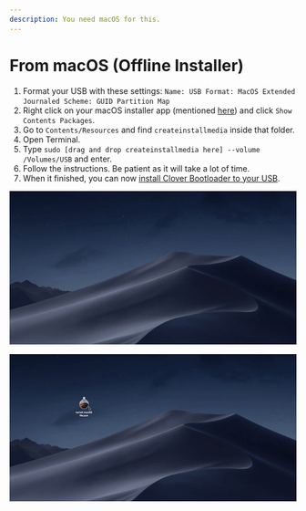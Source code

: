 ```yaml
---
description: You need macOS for this.
---
```


# From macOS \(Offline Installer\)

1. Format your USB with these settings: `Name: USB Format: MacOS Extended Journaled Scheme: GUID Partition Map`
2. Right click on your macOS installer app \(mentioned [here](../get-started/prerequisites/#things-need-to-get-if-you-are-making-the-installer-in-macos)\) and click `Show Contents Packages`.
3. Go to `Contents/Resources` and find `createinstallmedia` inside that folder.
4. Open Terminal.
5. Type `sudo [drag and drop createinstallmedia here] --volume /Volumes/USB` and enter.
6. Follow the instructions. Be patient as it will take a lot of time.
7. When it finished, you can now [install Clover Bootloader to your USB](from-macos.md#part-2).

![Step 1 \(Format your USB\)](../../.gitbook/assets/ezgif-4-8c9decf9eb06.gif)

![Steps 2 - 6 \(Restoring files to USB\)](../../.gitbook/assets/ezgif-4-cde07ffbd394.gif)


